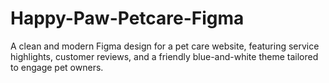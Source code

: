 # Happy-Paw-Petcare-Figma
A clean and modern Figma design for a pet care website, featuring service highlights, customer reviews, and a friendly blue-and-white theme tailored to engage pet owners.
